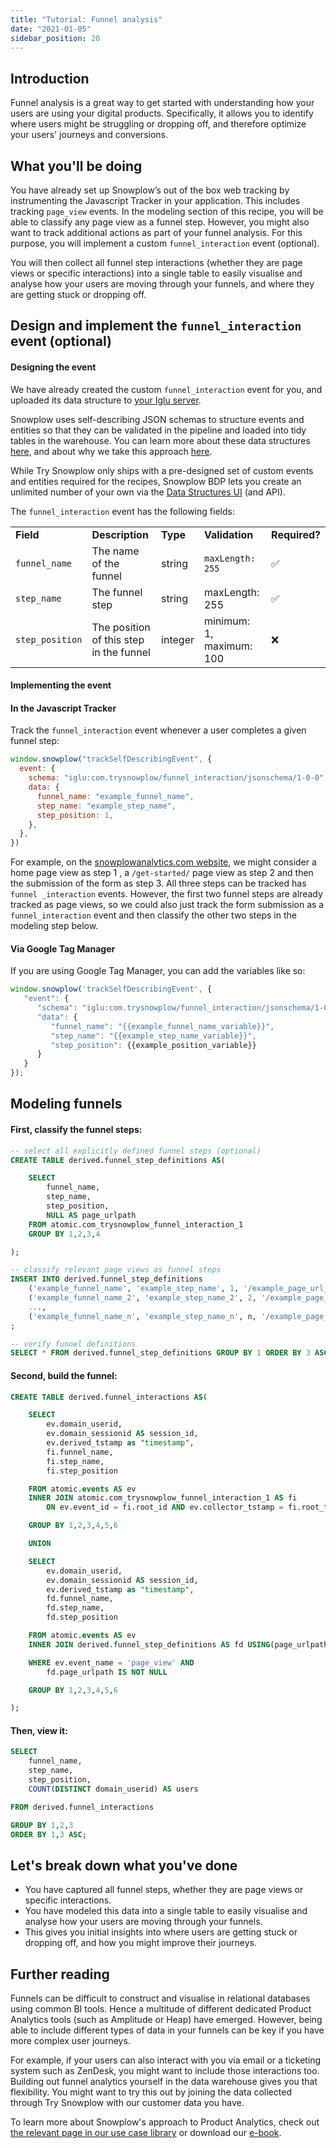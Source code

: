 ```yaml
---
title: "Tutorial: Funnel analysis"
date: "2021-01-05"
sidebar_position: 20
---
```


## Introduction

Funnel analysis is a great way to get started with understanding how your users are using your digital products. Specifically, it allows you to identify where users might be struggling or dropping off, and therefore optimize your users' journeys and conversions.

## What you'll be doing

You have already set up Snowplow’s out of the box web tracking by instrumenting the Javascript Tracker in your application. This includes tracking `page_view` events. In the modeling section of this recipe, you will be able to classify any page view as a funnel step. However, you might also want to track additional actions as part of your funnel analysis. For this purpose, you will implement a custom `funnel_interaction` event (optional).

You will then collect all funnel step interactions (whether they are page views or specific interactions) into a single table to easily visualise and analyse how your users are moving through your funnels, and where they are getting stuck or dropping off.

## Design and implement the `funnel_interaction` event (optional)

#### Designing the event

We have already created the custom `funnel_interaction` event for you, and uploaded its data structure to [your Iglu server](/docs/pipeline-components-and-applications/iglu/iglu-resolver/index.md).

Snowplow uses self-describing JSON schemas to structure events and entities so that they can be validated in the pipeline and loaded into tidy tables in the warehouse. You can learn more about these data structures [here](/docs/understanding-tracking-design/understanding-schemas-and-validation/index.md), and about why we take this approach [here](https://snowplowanalytics.com/blog/2020/01/24/re-thinking-the-structure-of-event-data/).

While Try Snowplow only ships with a pre-designed set of custom events and entities required for the recipes, Snowplow BDP lets you create an unlimited number of your own via the [Data Structures UI](/docs/understanding-tracking-design/managing-data-structures/index.md) (and API).

The `funnel_interaction` event has the following fields:

<table><tbody><tr><td><strong>Field</strong></td><td><strong>Description</strong></td><td><strong>Type</strong></td><td><strong>Validation</strong></td><td><strong>Required?</strong></td></tr><tr><td><code>funnel_name</code></td><td>The name of the funnel</td><td>string</td><td><code>maxLength: 255</code></td><td>✅</td></tr><tr><td><code>step_name</code></td><td>The funnel step</td><td>string</td><td>maxLength: 255</td><td>✅&nbsp;</td></tr><tr><td><code>step_position</code></td><td>The position of this step in the funnel</td><td>integer</td><td>minimum: 1, maximum: 100</td><td>❌&nbsp;</td></tr></tbody></table>

#### Implementing the event

#### In the Javascript Tracker

Track the `funnel_interaction` event whenever a user completes a given funnel step:

```javascript
window.snowplow("trackSelfDescribingEvent", {
  event: {
    schema: "iglu:com.trysnowplow/funnel_interaction/jsonschema/1-0-0",
    data: {
      funnel_name: "example_funnel_name",
      step_name: "example_step_name",
      step_position: 1,
    },
  },
})
```

For example, on the [snowplowanalytics.com website](https://snowplowanalytics.com/), we might consider a home page view as step 1 , a `/get-started/` page view as step 2 and then the submission of the form as step 3. All three steps can be tracked has `funnel _interaction` events. However, the first two funnel steps are already tracked as page views, so we could also just track the form submission as a `funnel_interaction` event and then classify the other two steps in the modeling step below.

#### Via Google Tag Manager

If you are using Google Tag Manager, you can add the variables like so:

```javascript
window.snowplow('trackSelfDescribingEvent', {
   "event": {
      "schema": "iglu:com.trysnowplow/funnel_interaction/jsonschema/1-0-0",
      "data": {
         "funnel_name": "{{example_funnel_name_variable}}",
         "step_name": "{{example_step_name_variable}}",
         "step_position": {{example_position_variable}}
      }
   }
});
```

## Modeling funnels

#### First, classify the funnel steps:

```sql
-- select all explicitly defined funnel steps (optional)
CREATE TABLE derived.funnel_step_definitions AS(

    SELECT
        funnel_name,
        step_name,
        step_position,
        NULL AS page_urlpath
    FROM atomic.com_trysnowplow_funnel_interaction_1
    GROUP BY 1,2,3,4

);

-- classify relevant page views as funnel steps
INSERT INTO derived.funnel_step_definitions
    ('example_funnel_name', 'example_step_name', 1, '/example_page_url_path/'),
    ('example_funnel_name_2', 'example_step_name_2', 2, '/example_page_url_path_2/'),
    ...,
    ('example_funnel_name_n', 'example_step_name_n', n, '/example_page_url_path_n/')
;

-- verify funnel definitions
SELECT * FROM derived.funnel_step_definitions GROUP BY 1 ORDER BY 3 ASC;
```

#### Second, build the funnel:

```sql
CREATE TABLE derived.funnel_interactions AS(

    SELECT
        ev.domain_userid,
        ev.domain_sessionid AS session_id,
        ev.derived_tstamp as "timestamp",
        fi.funnel_name,
        fi.step_name,
        fi.step_position

    FROM atomic.events AS ev
    INNER JOIN atomic.com_trysnowplow_funnel_interaction_1 AS fi
        ON ev.event_id = fi.root_id AND ev.collector_tstamp = fi.root_tstamp

    GROUP BY 1,2,3,4,5,6

    UNION

    SELECT
        ev.domain_userid,
        ev.domain_sessionid AS session_id,
        ev.derived_tstamp as "timestamp",
        fd.funnel_name,
        fd.step_name,
        fd.step_position

    FROM atomic.events AS ev
    INNER JOIN derived.funnel_step_definitions AS fd USING(page_urlpath)

    WHERE ev.event_name = 'page_view' AND
        fd.page_urlpath IS NOT NULL

    GROUP BY 1,2,3,4,5,6

);
```

#### Then, view it:

```sql
SELECT
    funnel_name,
    step_name,
    step_position,
    COUNT(DISTINCT domain_userid) AS users

FROM derived.funnel_interactions

GROUP BY 1,2,3
ORDER BY 1,3 ASC;
```

## Let's break down what you've done

- You have captured all funnel steps, whether they are page views or specific interactions.
- You have modeled this data into a single table to easily visualise and analyse how your users are moving through your funnels.
- This gives you initial insights into where users are getting stuck or dropping off, and how you might improve their journeys.

## Further reading

Funnels can be difficult to construct and visualise in relational databases using common BI tools. Hence a multitude of different dedicated Product Analytics tools (such as Amplitude or Heap) have emerged. However, being able to include different types of data in your funnels can be key if you have more complex user journeys.

For example, if your users can also interact with you via email or a ticketing system such as ZenDesk, you might want to include those interactions too. Building out funnel analytics yourself in the data warehouse gives you that flexibility. You might want to try this out by joining the data collected through Try Snowplow with our customer data you have.

To learn more about Snowplow's approach to Product Analytics, check out [the relevant page in our use case library](https://snowplowanalytics.com/use-cases/product-analytics/) or download our [e-book](https://snowplowanalytics.com/resources/product-analytics-ebook/).
